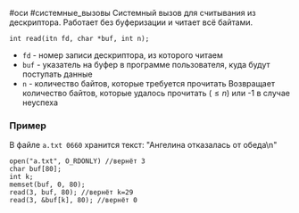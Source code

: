 #оси #системные_вызовы 
Системный вызов для считывания из дескриптора. Работает без буферизации и читает всё байтами.

```
int read(itn fd, char *buf, int n);
```
- `fd` - номер записи дескриптора, из которого читаем
- `buf` - указатель на буфер в программе пользователя, куда будут поступать данные
- `n` - количество байтов, которые требуется прочитать
Возвращает количество байтов, которые удалось прочитать ($\leq n$) или -1 в случае неуспеха

### Пример
В файле `a.txt 0660` хранится текст: "Ангелина отказалась от обеда\n"

```
open("a.txt", O_RDONLY) //вернёт 3
char buf[80];
int k;
memset(buf, 0, 80);
read(3, buf, 80); //вернёт k=29
read(3, &buf[k], 80); //вернёт 0
```